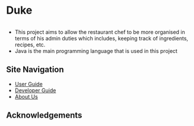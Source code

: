 # Duke 

![]()

* This project aims to allow the restaurant chef to be more organised in terms of his admin duties which includes, keeping track of ingredients, recipes, etc.
* Java is the main programming language that is used in this project 



## Site Navigation

- [User Guide]() 
- [Developer Guide]()
- [About Us]()



## Acknowledgements